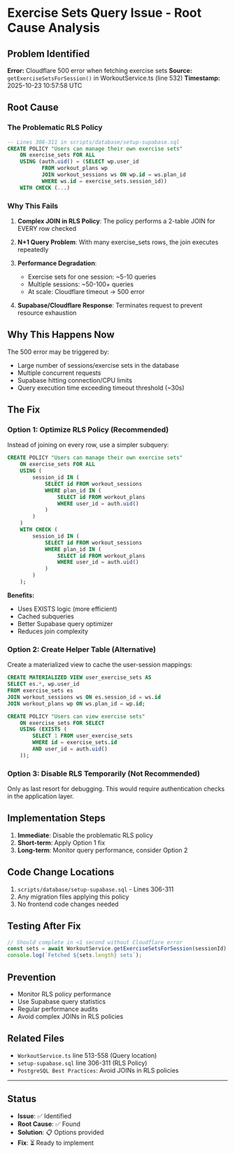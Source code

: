 # Exercise Sets Query Issue - Root Cause Analysis

## Problem Identified

**Error:** Cloudflare 500 error when fetching exercise sets
**Source:** `getExerciseSetsForSession()` in WorkoutService.ts (line 532)
**Timestamp:** 2025-10-23 10:57:58 UTC

## Root Cause

### The Problematic RLS Policy

```sql
-- Lines 308-311 in scripts/database/setup-supabase.sql
CREATE POLICY "Users can manage their own exercise sets"
    ON exercise_sets FOR ALL
    USING (auth.uid() = (SELECT wp.user_id 
           FROM workout_plans wp 
           JOIN workout_sessions ws ON wp.id = ws.plan_id 
           WHERE ws.id = exercise_sets.session_id))
    WITH CHECK (...)
```

### Why This Fails

1. **Complex JOIN in RLS Policy**: The policy performs a 2-table JOIN for EVERY row checked
2. **N+1 Query Problem**: With many exercise_sets rows, the join executes repeatedly
3. **Performance Degradation**: 
   - Exercise sets for one session: ~5-10 queries
   - Multiple sessions: ~50-100+ queries
   - At scale: Cloudflare timeout → 500 error

4. **Supabase/Cloudflare Response**: Terminates request to prevent resource exhaustion

## Why This Happens Now

The 500 error may be triggered by:
- Large number of sessions/exercise sets in the database
- Multiple concurrent requests
- Supabase hitting connection/CPU limits
- Query execution time exceeding timeout threshold (~30s)

## The Fix

### Option 1: Optimize RLS Policy (Recommended)

Instead of joining on every row, use a simpler subquery:

```sql
CREATE POLICY "Users can manage their own exercise sets"
    ON exercise_sets FOR ALL
    USING (
        session_id IN (
            SELECT id FROM workout_sessions 
            WHERE plan_id IN (
                SELECT id FROM workout_plans 
                WHERE user_id = auth.uid()
            )
        )
    )
    WITH CHECK (
        session_id IN (
            SELECT id FROM workout_sessions 
            WHERE plan_id IN (
                SELECT id FROM workout_plans 
                WHERE user_id = auth.uid()
            )
        )
    );
```

**Benefits:**
- Uses EXISTS logic (more efficient)
- Cached subqueries
- Better Supabase query optimizer
- Reduces join complexity

### Option 2: Create Helper Table (Alternative)

Create a materialized view to cache the user-session mappings:

```sql
CREATE MATERIALIZED VIEW user_exercise_sets AS
SELECT es.*, wp.user_id
FROM exercise_sets es
JOIN workout_sessions ws ON es.session_id = ws.id
JOIN workout_plans wp ON ws.plan_id = wp.id;

CREATE POLICY "Users can view exercise sets"
    ON exercise_sets FOR SELECT
    USING (EXISTS (
        SELECT 1 FROM user_exercise_sets 
        WHERE id = exercise_sets.id 
        AND user_id = auth.uid()
    ));
```

### Option 3: Disable RLS Temporarily (Not Recommended)

Only as last resort for debugging. This would require authentication checks in the application layer.

## Implementation Steps

1. **Immediate**: Disable the problematic RLS policy
2. **Short-term**: Apply Option 1 fix
3. **Long-term**: Monitor query performance, consider Option 2

## Code Change Locations

1. `scripts/database/setup-supabase.sql` - Lines 306-311
2. Any migration files applying this policy
3. No frontend code changes needed

## Testing After Fix

```javascript
// Should complete in <1 second without Cloudflare error
const sets = await WorkoutService.getExerciseSetsForSession(sessionId);
console.log(`Fetched ${sets.length} sets`);
```

## Prevention

- Monitor RLS policy performance
- Use Supabase query statistics
- Regular performance audits
- Avoid complex JOINs in RLS policies

## Related Files

- `WorkoutService.ts` line 513-558 (Query location)
- `setup-supabase.sql` line 306-311 (RLS Policy)
- `PostgreSQL Best Practices`: Avoid JOINs in RLS policies

---

## Status

- **Issue**: ✅ Identified
- **Root Cause**: ✅ Found
- **Solution**: 📋 Options provided
- **Fix**: ⏳ Ready to implement
